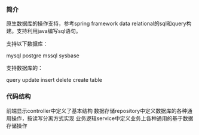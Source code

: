 ### 简介

原生数据库的操作支持，参考spring framework data relational的sql和query构建。支持利用java编写sql语句。

支持以下数据库：

mysql
postgre
mssql
sysbase

支持数据库的：

query
update
insert
delete
create table

### 代码结构

前端显示controller中定义了基本结构
数据存储repository中定义数据库的各种通用操作，按读写分离方式实现
业务逻辑service中定义业务上各种通用的基于数据存储操作